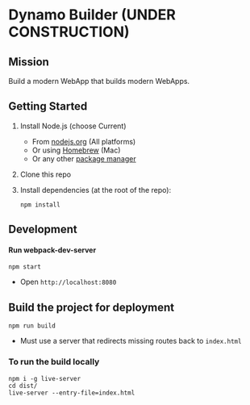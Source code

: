 Dynamo Builder (UNDER CONSTRUCTION)
===============

Mission
--------

Build a modern WebApp that builds modern WebApps.

Getting Started
----------------

1. Install Node.js (choose Current)
    - From [nodejs.org](https://nodejs.org/) (All platforms)
    - Or using [Homebrew](http://blog.teamtreehouse.com/install-node-js-npm-mac) (Mac)
    - Or any other [package manager](https://github.com/joyent/node/wiki/Installing-Node.js-via-package-manager)
1. Clone this repo
1. Install dependencies (at the root of the repo):

    ```
    npm install
    ```

Development
------------

#### Run webpack-dev-server

```
npm start
```

- Open `http://localhost:8080`

Build the project for deployment
---------------------------------

```
npm run build
```

- Must use a server that redirects missing routes back to `index.html`

### To run the build locally

```
npm i -g live-server
cd dist/
live-server --entry-file=index.html
```

